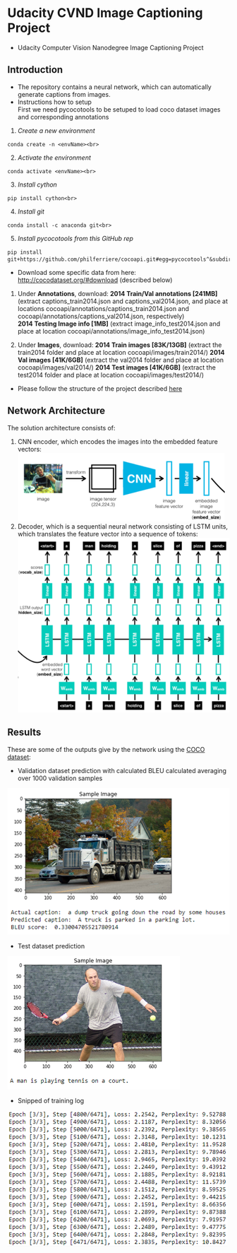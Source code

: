 # Udacity CVND Image Captioning Project
* Udacity Computer Vision Nanodegree Image Captioning Project

## Introduction
* The repository contains a neural network, which can automatically generate captions from images. 
* Instructions how to setup<br>
First we need pycocotools to be setuped to load coco dataset images and corresponding annotations<br>
1. _Create a new environment_<br>
```
conda create -n <envName><br>
```
2. _Activate the environment_<br>
```
conda activate <envName><br>
```
3. _Install cython_<br>
```
pip install cython<br>
```
4. _Install git_<br>
```
conda install -c anaconda git<br>
```
5. _Install pycocotools from this GitHub rep_<br>
```
pip install git+https://github.com/philferriere/cocoapi.git#egg=pycocotools^&subdirectory=PythonAPI
```
  
* Download some specific data from here: http://cocodataset.org/#download (described below)

1. Under **Annotations**, download:
   **2014 Train/Val annotations [241MB]** (extract captions_train2014.json and captions_val2014.json, and place at locations cocoapi/annotations/captions_train2014.json and cocoapi/annotations/captions_val2014.json, respectively)  
   **2014 Testing Image info [1MB]** (extract image_info_test2014.json and place at location cocoapi/annotations/image_info_test2014.json)

2. Under **Images**, download:
   **2014 Train images [83K/13GB]** (extract the train2014 folder and place at location cocoapi/images/train2014/)
   **2014 Val images [41K/6GB]** (extract the val2014 folder and place at location cocoapi/images/val2014/)
   **2014 Test images [41K/6GB]** (extract the test2014 folder and place at location cocoapi/images/test2014/)
   
* Please follow the structure of the project described [here](https://github.com/cocodataset/cocoapi)




## Network Architecture
The solution architecture consists of:
1. CNN encoder, which encodes the images into the embedded feature vectors:
![image](https://github.com/Antanskas/ud-Image_captioning/blob/master/repo_images/encoder.PNG)
2. Decoder, which is a sequential neural network consisting of LSTM units, which translates the feature vector into a sequence of tokens:
![image](https://github.com/Antanskas/ud-Image_captioning/blob/master/repo_images/decoder.PNG)

## Results
These are some of the outputs give by the network using the [COCO dataset](http://cocodataset.org/):

* Validation dataset prediction with calculated BLEU calculated averaging over 1000 validation samples

![example1](https://github.com/Antanskas/ud-Image_captioning/blob/master/repo_images/validation_example.PNG)

* Test dataset prediction

![example2](https://github.com/Antanskas/ud-Image_captioning/blob/master/repo_images/test_example.PNG)

* Snipped of training log

![example3](https://github.com/Antanskas/ud-Image_captioning/blob/master/repo_images/training_log.PNG)

